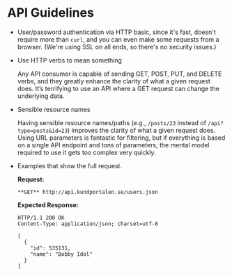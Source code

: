 API Guidelines
==============

* User/password authentication via HTTP basic, since it's fast, doesn't 
  require more than `curl`, and you can even make some requests from a 
  browser. (We're using SSL on all ends, so there's no security issues.)

* Use HTTP verbs to mean something
  
  Any API consumer is capable of sending GET, POST, PUT, and DELETE verbs, and 
  they greatly enhance the clarity of what a given request does. It’s 
  terrifying to use an API where a GET request can change the underlying data.

* Sensible resource names
  
  Having sensible resource names/paths (e.g., `/posts/23` instead of 
  `/api?type=posts&id=23`) improves the clarity of what a given request does. 
  Using URL parameters is fantastic for filtering, but if everything is based 
  on a single API endpoint and tons of parameters, the mental model required 
  to use it gets too complex very quickly.

* Examples that show the full request.
  
  **Request:**
  ```
  **GET** http://api.kundportalen.se/users.json
  ```
  
  **Expected Response:**
  ```
  HTTP/1.1 200 OK
  Content-Type: application/json; charset=utf-8
  
  [
    {
      "id": 535131,
      "name": "Bobby Idol"
    }
  ]

